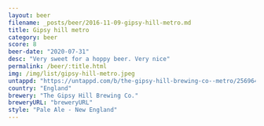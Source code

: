 ```yaml
---
layout: beer
filename: _posts/beer/2016-11-09-gipsy-hill-metro.md
title: Gipsy hill metro
category: beer
score: 8
beer-date: "2020-07-31"
desc: "Very sweet for a hoppy beer. Very nice"
permalink: /beer/:title.html
img: /img/list/gipsy-hill-metro.jpeg
untappd: "https://untappd.com/b/the-gipsy-hill-brewing-co--metro/2569648"
country: "England"
brewery: "The Gipsy Hill Brewing Co."
breweryURL: "breweryURL"
style: "Pale Ale - New England"
---
```


